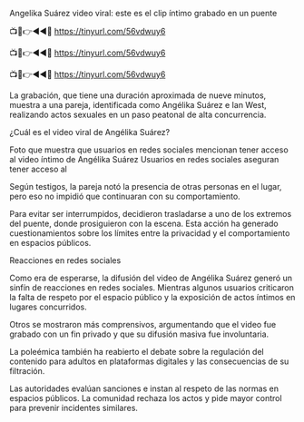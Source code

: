 Angelika Suárez video viral: este es el clip íntimo grabado en un puente


📺📱👉◄◄🔴 https://tinyurl.com/56vdwuy6

📺📱👉◄◄🔴 https://tinyurl.com/56vdwuy6

📺📱👉◄◄🔴 https://tinyurl.com/56vdwuy6


La grabación, que tiene una duración aproximada de nueve minutos, muestra a una pareja, identificada como Angélika Suárez e Ian West, realizando actos sexuales en un paso peatonal de alta concurrencia.

¿Cuál es el video viral de Angélika Suárez?

Foto que muestra que usuarios en redes sociales mencionan tener acceso al video íntimo de Angélika Suárez 
Usuarios en redes sociales aseguran tener acceso al

Según testigos, la pareja notó la presencia de otras personas en el lugar, pero eso no impidió que continuaran con su comportamiento.

Para evitar ser interrumpidos, decidieron trasladarse a uno de los extremos del puente, donde prosiguieron con la escena. Esta acción ha generado cuestionamientos sobre los límites entre la privacidad y el comportamiento en espacios públicos.

Reacciones en redes sociales

Como era de esperarse, la difusión del video de Angélika Suárez generó un sinfín de reacciones en redes sociales. Mientras algunos usuarios criticaron la falta de respeto por el espacio público y la exposición de actos íntimos en lugares concurridos.

Otros se mostraron más comprensivos, argumentando que el video fue grabado con un fin privado y que su difusión masiva fue involuntaria.

La poleémica también ha reabierto el debate sobre la regulación del contenido para adultos en plataformas digitales y las consecuencias de su filtración.

Las autoridades evalúan sanciones e instan al respeto de las normas en espacios públicos. La comunidad rechaza los actos y pide mayor control para prevenir incidentes similares.
